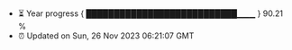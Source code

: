 - ⏳ Year progress { ███████████████████████████▁▁▁ } 90.21 %
- ⏰ Updated on Sun, 26 Nov 2023 06:21:07 GMT


